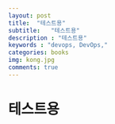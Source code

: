 ```yaml
---
layout: post
title:  "테스트용"
subtitle:   "테스트용"
description : "테스트용"
keywords : "devops, DevOps,"
categories: books
img: kong.jpg
comments: true
---
```

# 테스트용

